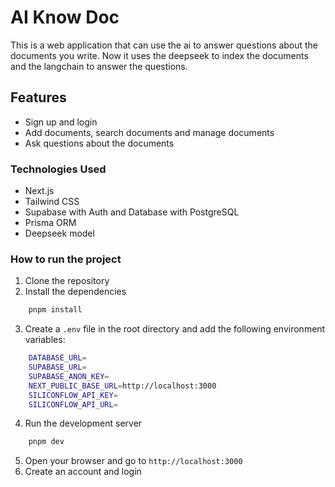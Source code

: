 # AI Know Doc

This is a web application that can use the ai to answer questions about the documents you write.
Now it uses the deepseek to index the documents and the langchain to answer the questions.

## Features

- Sign up and login
- Add documents, search documents and manage documents
- Ask questions about the documents

### Technologies Used

- Next.js
- Tailwind CSS
- Supabase with Auth and Database with PostgreSQL
- Prisma ORM
- Deepseek model

### How to run the project

1. Clone the repository
2. Install the dependencies

```bash
    pnpm install
```

3. Create a `.env` file in the root directory and add the following environment variables:

```bash
    DATABASE_URL= 
    SUPABASE_URL=
    SUPABASE_ANON_KEY=
    NEXT_PUBLIC_BASE_URL=http://localhost:3000
    SILICONFLOW_API_KEY=
    SILICONFLOW_API_URL= 
```

4. Run the development server

```bash
    pnpm dev
```

5. Open your browser and go to `http://localhost:3000`
6. Create an account and login
